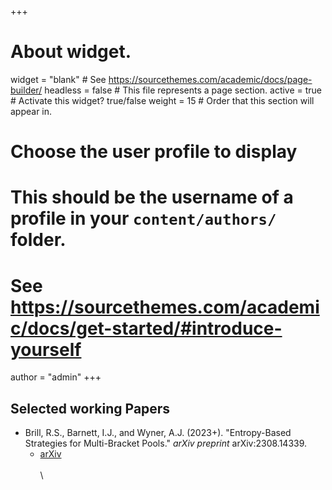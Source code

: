+++
# About widget.
widget = "blank"  # See https://sourcethemes.com/academic/docs/page-builder/
headless = false  # This file represents a page section.
active = true  # Activate this widget? true/false
weight = 15  # Order that this section will appear in.

# Choose the user profile to display
# This should be the username of a profile in your `content/authors/` folder.
# See https://sourcethemes.com/academic/docs/get-started/#introduce-yourself
author = "admin"
+++

## Selected working Papers

* Brill, R.S., Barnett, I.J., and Wyner, A.J. (2023+). "Entropy-Based Strategies for Multi-Bracket Pools." _arXiv preprint_ arXiv:2308.14339.
    * [arXiv](https://arxiv.org/abs/2308.14339)      
\
\





